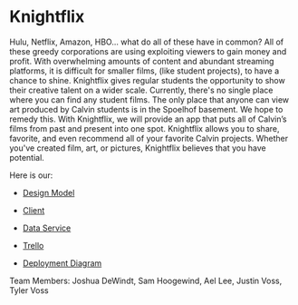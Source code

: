 # Knightflix
Hulu, Netflix, Amazon, HBO... what do all of these have in common? All of these greedy corporations are using exploiting viewers to gain money and profit. With overwhelming amounts of content and abundant streaming platforms, it is difficult for smaller films, (like student projects), to have a chance to shine. Knightflix gives regular students the opportunity to show their creative talent on a wider scale. Currently, there's no single place where you can find any student films. The only place that anyone can view art produced by Calvin students is in the Spoelhof basement. We hope to remedy this. With Knightflix, we will provide an app that puts all of Calvin’s films from past and present into one spot. Knightflix allows you to share, favorite, and even recommend all of your favorite Calvin projects. Whether you've created film, art, or pictures, Knightflix believes that you have potential. 

Here is our:
- [Design Model](https://github.com/calvin-cs262-fall2022-D/Project/blob/main/images/domainModel.png)

- [Client](https://github.com/calvin-cs262-fall2022-D/Client)
- [Data Service](https://github.com/calvin-cs262-fall2022-D/Service)
- [Trello](https://trello.com/b/5Rx3Rn8t/d)
- [Deployment Diagram](https://github.com/calvin-cs262-fall2022-D/Project/blob/main/images/deploymentdiagram.png)

Team Members:
Joshua DeWindt,
Sam Hoogewind, 
Ael Lee, 
Justin Voss, 
Tyler Voss




